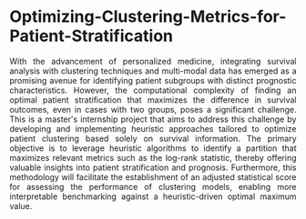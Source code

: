 # Optimizing-Clustering-Metrics-for-Patient-Stratification

<p align='justify'>With the advancement of personalized medicine, integrating survival analysis with clustering techniques and multi-modal data has emerged as a promising avenue for identifying patient subgroups with distinct prognostic characteristics. However, the computational complexity of finding an optimal patient stratification that maximizes the difference in survival outcomes, even in cases with two groups, poses a significant challenge. This is a master's internship project that aims to address this challenge by developing and implementing heuristic approaches tailored to optimize patient clustering based solely on survival information. The primary objective is to leverage heuristic algorithms to identify a partition that maximizes relevant metrics such as the log-rank statistic, thereby offering valuable insights into patient stratification and prognosis. Furthermore, this methodology will facilitate the establishment of an adjusted statistical score for assessing the performance of clustering models, enabling more interpretable benchmarking against a heuristic-driven optimal maximum value.</p>

